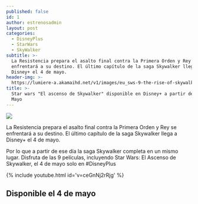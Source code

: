 ```yaml
---
published: false
id: 1
author: estrenosadmin
layout: post
categories:
  - DisneyPlus
  - StarWars
  - SkyWalker
subtitle: >-
  La Resistencia prepara el asalto final contra la Primera Orden y Rey se
  enfrentará a su destino. El último capítulo de la saga Skywalker llega a
  Disney+ el 4 de mayo.
header-img: >-
  https://lumiere-a.akamaihd.net/v1/images/eu_sws-9-the-rise-of-skywalker_ft_m_e116ee0e.jpeg?region=0,0,750,883
title: >-
  Star wars "El ascenso de Skywalker" disponible en Disney+ a partir del 4 de
  Mayo
---
```

![](https://lumiere-a.akamaihd.net/v1/images/eu_sws-9-the-rise-of-skywalker_ft_m_e116ee0e.jpeg?region=0,0,750,883)

La Resistencia prepara el asalto final contra la Primera Orden y Rey se enfrentará a su destino. El último capítulo de la saga Skywalker llega a Disney+ el 4 de mayo.

Por lo que a partir de ese día la saga Skywalker completa en un mismo lugar. Disfruta de las 9 películas, incluyendo Star Wars: El Ascenso de Skywalker, el 4 de mayo solo en #DisneyPlus

{% include youtube.html id='v=ceGnNj2rRjg'  %}

## Disponible el 4 de mayo

